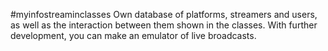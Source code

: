 #myinfostreaminclasses
Own database of platforms, streamers and users, as well as the interaction between them shown in the classes. With further development, you can make an emulator of live broadcasts.
